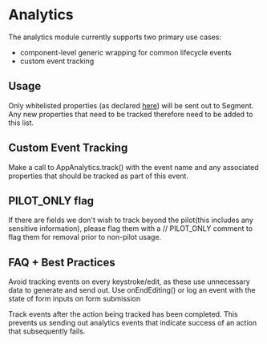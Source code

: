 # Analytics

The analytics module currently supports two primary use cases:

- component-level generic wrapping for common lifecycle events
- custom event tracking

## Usage

Only whitelisted properties (as declared [here](./Properties.tsx)) will be sent out to Segment. Any new properties that need to be tracked therefore need to be added to this list.

## Custom Event Tracking

Make a call to AppAnalytics.track() with the event name and any associated properties that should be tracked as part of this event.

## PILOT_ONLY flag

If there are fields we don't wish to track beyond the pilot(this includes any sensitive information), please flag them with a // PILOT_ONLY comment to flag them for removal prior to non-pilot usage.

## FAQ + Best Practices

Avoid tracking events on every keystroke/edit, as these use unnecessary data to generate and send out. Use onEndEditing() or log an event with the state of form inputs on form submission

Track events after the action being tracked has been completed. This prevents us sending out analytics events that indicate success of an action that subsequently fails.
